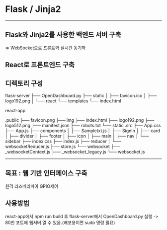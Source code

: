 # Flask / Jinja2

---
## Flask와 Jinja2를 사용한 백엔드 서버 구축
=> WebSocket으로 프론트와 실시간 동기화

## React로 프론트엔드 구축

## 디렉토리 구성
flask-server
├── OpenDashboard.py
├── static
│   ├── favicon.ico
│   ├── logo192.png
│   └── react
└── templates
    └── index.html

react-app

.public
├── favicon.png
├── img
├── index.html
├── logo192.png
├── logo512.png
├── manifest.json
├── robots.txt
└── static
.src
├── App.css
├── App.js
├── components
│   ├── Sampletxt.js
│   ├── SignIn
│   ├── card
│   ├── divider
│   ├── footer
│   ├── icon
│   ├── main
│   ├── nav
│   └── sidebar
├── index.css
├── index.js
├── reducer
│   └── websocketReducer.js
├── store.js
└── websocket
    ├── _websocketContext.js
    ├── _websocket_legacy.js
    └── websocket.js

---
## 목표 : 웹 기반 인터페이스 구축 
원격 라즈베리파이 GPIO제어

## 사용방법 
react-app에서 npm run build 후
flask-server에서 OpenDashboard.py 실행 -> 80번 포트에 웹서버 열 수 있음.(배포용이면 sudo 명령 필요)